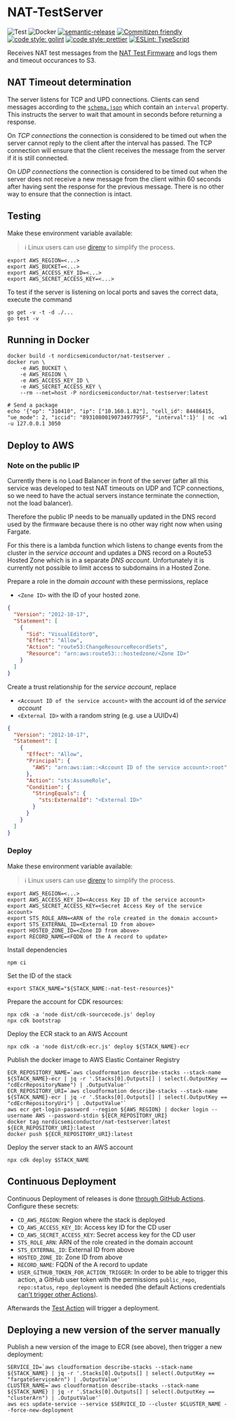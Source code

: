 # NAT-TestServer

![Test](https://github.com/NordicSemiconductor/NAT-TestServer/workflows/Test/badge.svg)
![Docker](https://github.com/NordicSemiconductor/NAT-TestServer/workflows/Test%20Docker%20Image/badge.svg)
[![semantic-release](https://img.shields.io/badge/%20%20%F0%9F%93%A6%F0%9F%9A%80-semantic--release-e10079.svg)](https://github.com/semantic-release/semantic-release)
[![Commitizen friendly](https://img.shields.io/badge/commitizen-friendly-brightgreen.svg)](http://commitizen.github.io/cz-cli/)
[![code style: golint](https://img.shields.io/badge/code_style-golint-00acd7.svg)](https://github.com/golang/lint)
[![code style: prettier](https://img.shields.io/badge/code_style-prettier-ff69b4.svg)](https://github.com/prettier/prettier/)
[![ESLint: TypeScript](https://img.shields.io/badge/ESLint-TypeScript-blue.svg)](https://github.com/typescript-eslint/typescript-eslint)

Receives NAT test messages from the
[NAT Test Firmware](https://github.com/NordicSemiconductor/NAT-TestFirmware/)
and logs them and timeout occurances to S3.

## NAT Timeout determination

The server listens for TCP and UPD connections. Clients can send messages
according to the [`schema.json`](./schema.json) which contain an `interval`
property. This instructs the server to wait that amount in seconds before
returning a response.

On _TCP connections_ the connection is considered to be timed out when the
server cannot reply to the client after the interval has passed. The TCP
connection will ensure that the client receives the message from the server if
it is still connected.

On _UDP connections_ the connection is considered to be timed out when the
server does not receive a new message from the client within 60 seconds after
having sent the response for the previous message. There is no other way to
ensure that the connection is intact.

## Testing

Make these environment variable available:

> ℹ️ Linux users can use [direnv](https://direnv.net/) to simplify the process.

    export AWS_REGION=<...>
    export AWS_BUCKET=<...>
    export AWS_ACCESS_KEY_ID=<...>
    export AWS_SECRET_ACCESS_KEY=<...>

To test if the server is listening on local ports and saves the correct data,
execute the command

```
go get -v -t -d ./...
go test -v
```

## Running in Docker

    docker build -t nordicsemiconductor/nat-testserver .
    docker run \
        -e AWS_BUCKET \
        -e AWS_REGION \
        -e AWS_ACCESS_KEY_ID \
        -e AWS_SECRET_ACCESS_KEY \
        --rm --net=host -P nordicsemiconductor/nat-testserver:latest

    # Send a package
    echo '{"op": "310410", "ip": ["10.160.1.82"], "cell_id": 84486415, "ue_mode": 2, "iccid": "8931080019073497795F", "interval":1}' | nc -w1 -u 127.0.0.1 3050

## Deploy to AWS

### Note on the public IP

Currently there is no Load Balancer in front of the server (after all this
service was developed to test NAT timeouts on UDP and TCP connections, so we
need to have the actual servers instance terminate the connection, not the load
balancer).

Therefore the public IP needs to be manually updated in the DNS record used by
the firmware because there is no other way right now when using Fargate.

For this there is a lambda function which listens to change events from the
cluster in the _service account_ and updates a DNS record on a Route53 Hosted
Zone which is in a separate _DNS account_. Unfortunately it is currently not
possible to limit access to subdomains in a Hosted Zone.

Prepare a role in the _domain account_ with these permissions, replace

- `<Zone ID>` with the ID of your hosted zone.

```json
{
  "Version": "2012-10-17",
  "Statement": [
    {
      "Sid": "VisualEditor0",
      "Effect": "Allow",
      "Action": "route53:ChangeResourceRecordSets",
      "Resource": "arn:aws:route53:::hostedzone/<Zone ID>"
    }
  ]
}
```

Create a trust relationship for the _service account_, replace

- `<Account ID of the service account>` with the account id of the _service
  account_
- `<External ID>` with a random string (e.g. use a UUIDv4)

```json
{
  "Version": "2012-10-17",
  "Statement": [
    {
      "Effect": "Allow",
      "Principal": {
        "AWS": "arn:aws:iam::<Account ID of the service account>:root"
      },
      "Action": "sts:AssumeRole",
      "Condition": {
        "StringEquals": {
          "sts:ExternalId": "<External ID>"
        }
      }
    }
  ]
}
```

### Deploy

Make these environment variable available:

> ℹ️ Linux users can use [direnv](https://direnv.net/) to simplify the process.

    export AWS_REGION=<...>
    export AWS_ACCESS_KEY_ID=<Access Key ID of the service account>
    export AWS_SECRET_ACCESS_KEY=<Secret Access Key of the service account>
    export STS_ROLE_ARN=<ARN of the role created in the domain account>
    export STS_EXTERNAL_ID=<External ID from above>
    export HOSTED_ZONE_ID=<Zone ID from above>
    export RECORD_NAME=<FQDN of the A record to update>

Install dependencies

    npm ci

Set the ID of the stack

    export STACK_NAME="${STACK_NAME:-nat-test-resources}"

Prepare the account for CDK resources:

    npx cdk -a 'node dist/cdk-sourcecode.js' deploy
    npx cdk bootstrap

Deploy the ECR stack to an AWS Account

    npx cdk -a 'node dist/cdk-ecr.js' deploy ${STACK_NAME}-ecr

Publish the docker image to AWS Elastic Container Registry

    ECR_REPOSITORY_NAME=`aws cloudformation describe-stacks --stack-name ${STACK_NAME}-ecr | jq -r '.Stacks[0].Outputs[] | select(.OutputKey == "cdEcrRepositoryName") | .OutputValue'`
    ECR_REPOSITORY_URI=`aws cloudformation describe-stacks --stack-name ${STACK_NAME}-ecr | jq -r '.Stacks[0].Outputs[] | select(.OutputKey == "cdEcrRepositoryUri") | .OutputValue'`
    aws ecr get-login-password --region ${AWS_REGION} | docker login --username AWS --password-stdin ${ECR_REPOSITORY_URI}
    docker tag nordicsemiconductor/nat-testserver:latest ${ECR_REPOSITORY_URI}:latest
    docker push ${ECR_REPOSITORY_URI}:latest

Deploy the server stack to an AWS account

    npx cdk deploy $STACK_NAME

## Continuous Deployment

Continuous Deployment of releases is done
[through GitHub Actions](.github/workflows/cd.yaml). Configure these secrets:

- `CD_AWS_REGION`: Region where the stack is deployed
- `CD_AWS_ACCESS_KEY_ID`: Access key ID for the CD user
- `CD_AWS_SECRET_ACCESS_KEY`: Secret access key for the CD user
- `STS_ROLE_ARN`: ARN of the role created in the domain account
- `STS_EXTERNAL_ID`: External ID from above
- `HOSTED_ZONE_ID`: Zone ID from above
- `RECORD_NAME`: FQDN of the A record to update
- `USER_GITHUB_TOKEN_FOR_ACTION_TRIGGER`: In order to be able to trigger this
  action, a GitHub user token with the permissions `public_repo`, `repo:status`,
  `repo_deployment` is needed (the default Actions credentials
  [can't trigger other Actions](https://help.github.com/en/actions/reference/events-that-trigger-workflows#triggering-new-workflows-using-a-personal-access-token)).

Afterwards the [Test Action](.github/workflows/test.yml) will trigger a
deployment.

## Deploying a new version of the server manually

Publish a new version of the image to ECR (see above), then trigger a new
deployment:

    SERVICE_ID=`aws cloudformation describe-stacks --stack-name ${STACK_NAME} | jq -r '.Stacks[0].Outputs[] | select(.OutputKey == "fargateServiceArn") | .OutputValue'`
    CLUSTER_NAME=`aws cloudformation describe-stacks --stack-name ${STACK_NAME} | jq -r '.Stacks[0].Outputs[] | select(.OutputKey == "clusterArn") | .OutputValue'`
    aws ecs update-service --service $SERVICE_ID --cluster $CLUSTER_NAME --force-new-deployment
